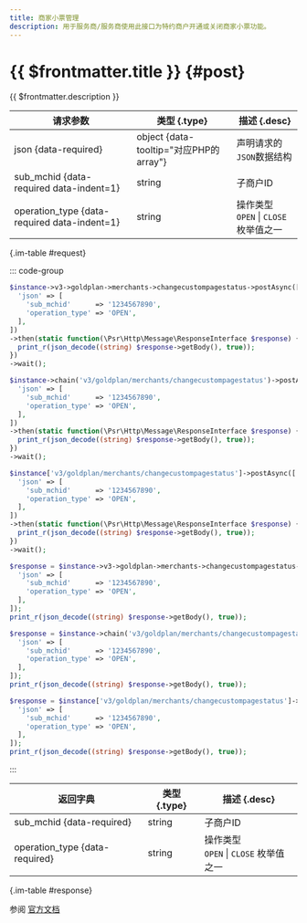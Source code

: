 ```yaml
---
title: 商家小票管理
description: 用于服务商/服务商使用此接口为特约商户开通或关闭商家小票功能。
---
```


# {{ $frontmatter.title }} {#post}

{{ $frontmatter.description }}

| 请求参数 | 类型 {.type} | 描述 {.desc}
| --- | --- | ---
| json {data-required} | object {data-tooltip="对应PHP的array"} | 声明请求的`JSON`数据结构
| sub_mchid {data-required data-indent=1} | string | 子商户ID
| operation_type {data-required data-indent=1} | string | 操作类型<br/>`OPEN` \| `CLOSE` 枚举值之一

{.im-table #request}

::: code-group

```php [异步纯链式]
$instance->v3->goldplan->merchants->changecustompagestatus->postAsync([
  'json' => [
    'sub_mchid'      => '1234567890',
    'operation_type' => 'OPEN',
  ],
])
->then(static function(\Psr\Http\Message\ResponseInterface $response) {
  print_r(json_decode((string) $response->getBody(), true));
})
->wait();
```

```php [异步声明式]
$instance->chain('v3/goldplan/merchants/changecustompagestatus')->postAsync([
  'json' => [
    'sub_mchid'      => '1234567890',
    'operation_type' => 'OPEN',
  ],
])
->then(static function(\Psr\Http\Message\ResponseInterface $response) {
  print_r(json_decode((string) $response->getBody(), true));
})
->wait();
```

```php [异步属性式]
$instance['v3/goldplan/merchants/changecustompagestatus']->postAsync([
  'json' => [
    'sub_mchid'      => '1234567890',
    'operation_type' => 'OPEN',
  ],
])
->then(static function(\Psr\Http\Message\ResponseInterface $response) {
  print_r(json_decode((string) $response->getBody(), true));
})
->wait();
```

```php [同步纯链式]
$response = $instance->v3->goldplan->merchants->changecustompagestatus->post([
  'json' => [
    'sub_mchid'      => '1234567890',
    'operation_type' => 'OPEN',
  ],
]);
print_r(json_decode((string) $response->getBody(), true));
```

```php [同步声明式]
$response = $instance->chain('v3/goldplan/merchants/changecustompagestatus')->post([
  'json' => [
    'sub_mchid'      => '1234567890',
    'operation_type' => 'OPEN',
  ],
]);
print_r(json_decode((string) $response->getBody(), true));
```

```php [同步属性式]
$response = $instance['v3/goldplan/merchants/changecustompagestatus']->post([
  'json' => [
    'sub_mchid'      => '1234567890',
    'operation_type' => 'OPEN',
  ],
]);
print_r(json_decode((string) $response->getBody(), true));
```

:::

| 返回字典 | 类型 {.type} | 描述 {.desc}
| --- | --- | ---
| sub_mchid {data-required} | string | 子商户ID
| operation_type {data-required} | string | 操作类型<br/>`OPEN` \| `CLOSE` 枚举值之一

{.im-table #response}

参阅 [官方文档](https://pay.weixin.qq.com/wiki/doc/apiv3/wxpay/goldplan/chapter3_2.shtml)
